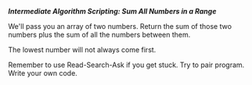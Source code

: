 ***Intermediate Algorithm Scripting: Sum All Numbers in a Range***

We'll pass you an array of two numbers. Return the sum of those two numbers plus the sum of all the numbers between them.

The lowest number will not always come first.

Remember to use Read-Search-Ask if you get stuck. Try to pair program. Write your own code.
